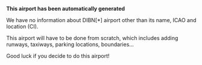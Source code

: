 **This airport has been automatically generated**

We have no information about DIBN[*] airport other than its name, ICAO and location (CI).

This airport will have to be done from scratch, which includes adding runways, taxiways, parking locations, boundaries...

Good luck if you decide to do this airport!